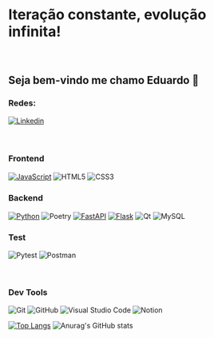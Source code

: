  # **Iteração constante, evolução infinita!**
 ㅤ
## Seja bem-vindo me chamo Eduardo  👋

### **Redes:**

[![Linkedin](https://img.shields.io/badge/LinkedIn-0077B5?style=for-the-badge&logo=linkedin&logoColor=white)](https://www.linkedin.com/in/eduardo-lobo-dev)

ㅤ
### **Frontend**
[![JavaScript](https://img.shields.io/badge/javascript-06254b?style=for-the-badge&logo=javascript&logoColor=%23F7DF1E)]() ![HTML5](https://img.shields.io/badge/html5-06254b?style=for-the-badge&logo=html5&logoColor=white) ![CSS3](https://img.shields.io/badge/css3-06254b?style=for-the-badge&logo=css3&logoColor=white)
ㅤ
### **Backend**
[![Python](https://img.shields.io/badge/python-06254b?style=for-the-badge&logo=python&logoColor=ffdd54)]() ![Poetry](https://img.shields.io/badge/Poetry-06254b?style=for-the-badge&logo=poetry&logoColor=FFFFFF) [![FastAPI](https://img.shields.io/badge/FastAPI-06254b?style=for-the-badge&logo=fastapi&logoColor=FFFFFF)]() [![Flask](https://img.shields.io/badge/flask-06254b?style=for-the-badge&logo=flask&logoColor=white)]() ![Qt](https://img.shields.io/badge/Qt-06254b?style=for-the-badge&logo=Qt&logoColor=white) ![MySQL](https://img.shields.io/badge/mysql-06254b?style=for-the-badge&logo=mysql&logoColor=white)
ㅤ
### **Test**
![Pytest](https://img.shields.io/badge/pytest-06254b?style=for-the-badge&logo=pytest) ![Postman](https://img.shields.io/badge/Postman-06254b?style=for-the-badge&logo=postman&logoColor=fd7e0d)

ㅤ
### **Dev Tools**
![Git](https://img.shields.io/badge/git-000000?style=for-the-badge&logo=git&logoColor=white) ![GitHub](https://img.shields.io/badge/github-000000?style=for-the-badge&logo=github&logoColor=white) 	![Visual Studio Code](https://img.shields.io/badge/Visual%20Studio%20Code-000000?style=for-the-badge&logo=visual-studio-code&logoColor=white) ![Notion](https://img.shields.io/badge/Notion-%23000000.svg?style=for-the-badge&logo=notion&logoColor=white)


[![Top Langs](https://github-readme-stats.vercel.app/api/top-langs/?username=dulobodev&layout=compact&theme=dark)]() ![Anurag's GitHub stats](https://github-readme-stats.vercel.app/api?username=dulobodev&show_icons=true&theme=dark)
